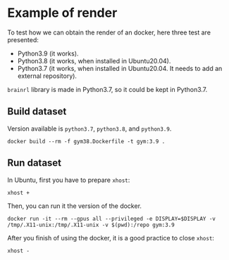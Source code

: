 # Example of render

To test how we can obtain the render of an docker, here three test are presented:
- Python3.9 (it works).
- Python3.8 (it works, when installed in Ubuntu20.04).
- Python3.7 (it works, when installed in Ubuntu20.04. It needs to add an external repository).

`brainrl` library is made in Python3.7, so it could be kept in Python3.7.


## Build dataset

Version available is `python3.7`, `python3.8`, and `python3.9`.

```
docker build --rm -f gym38.Dockerfile -t gym:3.9 .
```

## Run dataset

In Ubuntu, first you have to prepare `xhost`:

```
xhost +
```

Then, you can run it the version of the docker.

```
docker run -it --rm --gpus all --privileged -e DISPLAY=$DISPLAY -v /tmp/.X11-unix:/tmp/.X11-unix -v $(pwd):/repo gym:3.9
```

After you finish of using the docker, it is a good practice to close `xhost`:

```
xhost -
```
